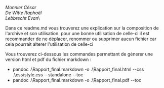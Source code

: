 _Monnier César_                  
_De Witte Raphaël_ \
_Lebbrecht Evan_\

Dans ce readme.md vous trouverez une explication sur la composition de l'archive et son utilisation. pour une bonne utilisation de celle-ci il est recommander de ne déplacer, renommer ou supprimer aucun fichier car cela pourrait alterer l'utilisation de celle-ci 

Vous trouverez ci-dessous les commandes permettant de génerer une version html et pdf du fichier markdown : 
-  pandoc .\Rapport_final.markdown -o .\Rapport_final.html --css .\css\style.css --standalone --toc
-  pandoc .\Rapport_final.markdown -o .\Rapport_final.pdf --toc